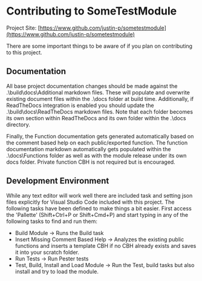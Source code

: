 # Contributing to SomeTestModule

Project Site: [https://www.github.com/justin-p/sometestmodule](https://www.github.com/justin-p/sometestmodule)

There are some important things to be aware of if you plan on contributing to this project.

## Documentation
All base project documentation changes should be made against the .\build\docs\Additional markdown files. These will populate and overwrite existing document files within the .\docs folder at build time. Additionally, if ReadTheDocs integration is enabled you should update the .\build\docs\ReadTheDocs markdown files. Note that each folder becomes its own section within ReadTheDocs and its own folder within the .\docs directory.

Finally, the Function documentation gets generated automatically based on the comment based help on each public/exported function. The function documentation markdown automatically gets populated within the .\docs\Functions folder as well as with the module release under its own docs folder. Private function CBH is not required but is encouraged.

## Development Environment
While any text editor will work well there are included task and setting json files explicitly for Visual Studio Code included with this project. The following tasks have been defined to make things a bit easier. First access the 'Pallette' (Shift+Ctrl+P or Shift+Cmd+P)  and start typing in any of the following tasks to find and run them:

- Build Module -> Runs the Build task
- Insert Missing Comment Based Help -> Analyzes the existing public functions and inserts a template CBH if no CBH already exists and saves it into your scratch folder.
- Run Tests -> Run Pester tests
- Test, Build, Install and Load Module -> Run the Test, build tasks but also install and try to load the module.

